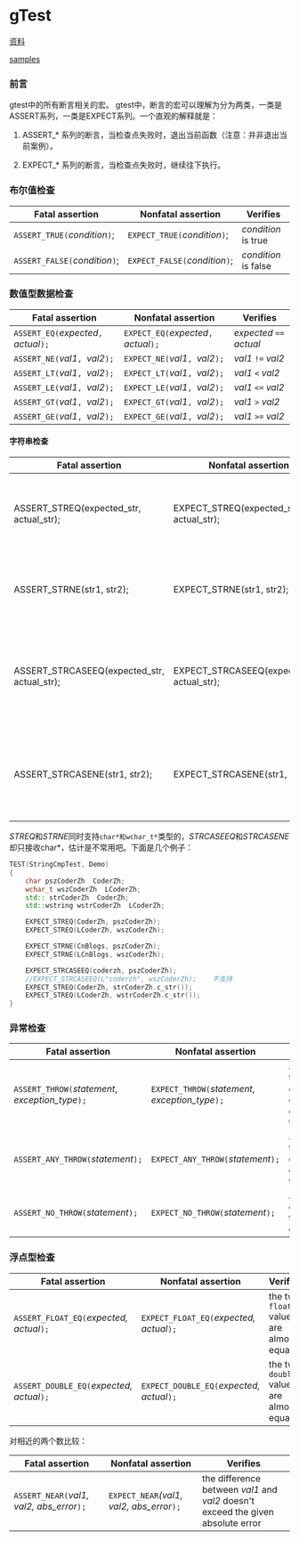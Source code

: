 # gTest

[资料](https://www.cnblogs.com/coderzh/archive/2009/03/31/1426758.html)

[samples](https://github.com/google/googletest/blob/master/googletest/docs/samples.md)

### 前言

gtest中的所有断言相关的宏。 gtest中，断言的宏可以理解为分为两类，一类是ASSERT系列，一类是EXPECT系列。一个直观的解释就是：

1. ASSERT_* 系列的断言，当检查点失败时，退出当前函数（注意：并非退出当前案例）。

2. EXPECT_* 系列的断言，当检查点失败时，继续往下执行。

### 布尔值检查

| **Fatal assertion**            | **Nonfatal assertion**         | **Verifies**         |
| ------------------------------ | ------------------------------ | -------------------- |
| `ASSERT_TRUE(`*condition*`)`;  | `EXPECT_TRUE(`*condition*`)`;  | *condition* is true  |
| `ASSERT_FALSE(`*condition*`)`; | `EXPECT_FALSE(`*condition*`)`; | *condition* is false |

### 数值型数据检查  

| **Fatal assertion**                    | **Nonfatal assertion**                 | **Verifies**             |
| -------------------------------------- | -------------------------------------- | ------------------------ |
| `ASSERT_EQ(`*expected*`, `*actual*`);` | `EXPECT_EQ(`*expected*`, `*actual*`);` | *expected* `==` *actual* |
| `ASSERT_NE(`*val1*`, `*val2*`);`       | `EXPECT_NE(`*val1*`, `*val2*`);`       | *val1* `!=` *val2*       |
| `ASSERT_LT(`*val1*`, `*val2*`);`       | `EXPECT_LT(`*val1*`, `*val2*`);`       | *val1* `<` *val2*        |
| `ASSERT_LE(`*val1*`, `*val2*`);`       | `EXPECT_LE(`*val1*`, `*val2*`);`       | *val1* `<=` *val2*       |
| `ASSERT_GT(`*val1*`, `*val2*`);`       | `EXPECT_GT(`*val1*`, `*val2*`);`       | *val1* `>` *val2*        |
| `ASSERT_GE(`*val1*`, `*val2*`);`       | `EXPECT_GE(`*val1*`, `*val2*`);`       | *val1* `>=` *val2*       |

#### 字符串检查  

| Fatal assertion  | Nonfatal assertion| Verifies  |
| --------- | ------ | ---------------------- |
| ASSERT_STREQ(expected_str, actual_str); | EXPECT_STREQ(expected_str, actual_str);| the two C strings have the same content |
| ASSERT_STRNE(str1, str2);| EXPECT_STRNE(str1, str2); | the two C strings have different content |
| ASSERT_STRCASEEQ(expected_str, actual_str); | EXPECT_STRCASEEQ(expected_str, actual_str); |the two C strings have the same content, ignoring case |
|ASSERT_STRCASENE(str1, str2);| EXPECT_STRCASENE(str1, str2); | the two C strings have different content, ignoring case |

*STREQ*和*STRNE*同时支持`char*和wchar_t*`类型的，*STRCASEEQ*和*STRCASENE*却只接收char*，估计是不常用吧。下面是几个例子：
```c++
TEST(StringCmpTest, Demo)
{
    char pszCoderZh  CoderZh;
    wchar_t wszCoderZh  LCoderZh;
    std:: strCoderZh  CoderZh;
    std::wstring wstrCoderZh  LCoderZh;

    EXPECT_STREQ(CoderZh, pszCoderZh);
    EXPECT_STREQ(LCoderZh, wszCoderZh);

    EXPECT_STRNE(CnBlogs, pszCoderZh);
    EXPECT_STRNE(LCnBlogs, wszCoderZh);

    EXPECT_STRCASEEQ(coderzh, pszCoderZh);
    //EXPECT_STRCASEEQ(L"coderzh", wszCoderZh);    不支持
    EXPECT_STREQ(CoderZh, strCoderZh.c_str());
    EXPECT_STREQ(LCoderZh, wstrCoderZh.c_str());
}
```

### 异常检查  

| **Fatal assertion**                              | **Nonfatal assertion**                           | **Verifies**                                      |
| ------------------------------------------------ | ------------------------------------------------ | ------------------------------------------------- |
| `ASSERT_THROW(`*statement*, *exception_type*`);` | `EXPECT_THROW(`*statement*, *exception_type*`);` | *statement* throws an exception of the given type |
| `ASSERT_ANY_THROW(`*statement*`);`               | `EXPECT_ANY_THROW(`*statement*`);`               | *statement* throws an exception of any type       |
| `ASSERT_NO_THROW(`*statement*`);`                | `EXPECT_NO_THROW(`*statement*`);`                | *statement* doesn't throw any exception           |

### 浮点型检查  

| **Fatal assertion**                       | **Nonfatal assertion**                    | **Verifies**                             |
| ----------------------------------------- | ----------------------------------------- | ---------------------------------------- |
| `ASSERT_FLOAT_EQ(`*expected, actual*`);`  | `EXPECT_FLOAT_EQ(`*expected, actual*`);`  | the two `float` values are almost equal  |
| `ASSERT_DOUBLE_EQ(`*expected, actual*`);` | `EXPECT_DOUBLE_EQ(`*expected, actual*`);` | the two `double` values are almost equal |

对相近的两个数比较：

| **Fatal assertion**                       | **Nonfatal assertion**                    | **Verifies**                                                 |
| ----------------------------------------- | ----------------------------------------- | ------------------------------------------------------------ |
| `ASSERT_NEAR(`*val1, val2, abs_error*`);` | `EXPECT_NEAR`*(val1, val2, abs_error*`);` | the difference between *val1* and *val2* doesn't exceed the given absolute error |


















